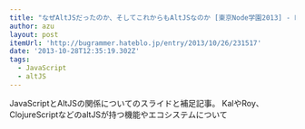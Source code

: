```yaml
---
title: "なぜAltJSだったのか、そしてこれからもAltJSなのか [東京Node学園2013] - Line 1: Error: Invalid Blog('by Esehara' )"
author: azu
layout: post
itemUrl: 'http://bugrammer.hateblo.jp/entry/2013/10/26/231517'
date: '2013-10-28T12:35:19.302Z'
tags:
  - JavaScript
  - altJS
---
```

JavaScriptとAltJSの関係についてのスライドと補足記事。
KalやRoy、ClojureScriptなどのaltJSが持つ機能やエコシステムについて
